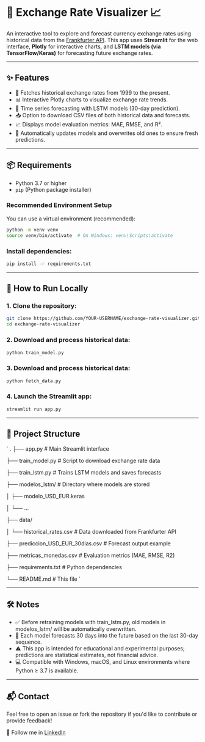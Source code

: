 # 💱 Exchange Rate Visualizer 📈

An interactive tool to explore and forecast currency exchange rates using historical data from the [Frankfurter API](https://www.frankfurter.app/). This app uses **Streamlit** for the web interface, **Plotly** for interactive charts, and **LSTM models (via TensorFlow/Keras)** for forecasting future exchange rates.

---

## ✨ Features

- 📅 Fetches historical exchange rates from 1999 to the present.
- 📊 Interactive Plotly charts to visualize exchange rate trends.
- 🤖 Time series forecasting with LSTM models (30-day prediction).
- 📥 Option to download CSV files of both historical data and forecasts.
- 📈 Displays model evaluation metrics: MAE, RMSE, and R².
- 🔁 Automatically updates models and overwrites old ones to ensure fresh predictions.

---

## 📦 Requirements

- Python 3.7 or higher
- `pip` (Python package installer)

### Recommended Environment Setup

You can use a virtual environment (recommended):

```bash
python -m venv venv
source venv/bin/activate  # On Windows: venv\Scripts\activate
```

### Install dependencies:
```bash
pip install -r requirements.txt
```

---

## 🚀 How to Run Locally

### 1. Clone the repository:
```bash
git clone https://github.com/YOUR-USERNAME/exchange-rate-visualizer.git
cd exchange-rate-visualizer
```

### 2. Download and process historical data:
```bash
python train_model.py
```


### 3. Download and process historical data:
```bash
python fetch_data.py
```


### 4. Launch the Streamlit app:
```bash
streamlit run app.py
```

---

## 📂 Project Structure

`
.
├── app.py                        # Main Streamlit interface

├── train_model.py                # Script to download exchange rate data

├── train_lstm.py                # Trains LSTM models and saves forecasts

├── modelos_lstm/                # Directory where models are stored

│   ├── modelo_USD_EUR.keras

│   └── ...

├── data/

│   └── historical_rates.csv     # Data downloaded from Frankfurter API

├── prediccion_USD_EUR_30dias.csv  # Forecast output example

├── metricas_monedas.csv         # Evaluation metrics (MAE, RMSE, R2)

├── requirements.txt             # Python dependencies

└── README.md                    # This file
`

---

## 🛠️ Notes

- ✅ Before retraining models with train_lstm.py, old models in modelos_lstm/ will be automatically overwritten.
- 🔮 Each model forecasts 30 days into the future based on the last 30-day sequence.
- ⚠️ This app is intended for educational and experimental purposes; predictions are statistical estimates, not financial advice.
- 💻 Compatible with Windows, macOS, and Linux environments where Python ≥ 3.7 is available.

---

## 📬 Contact

Feel free to open an issue or fork the repository if you'd like to contribute or provide feedback!

📌 Follow me in [LinkedIn](https://www.linkedin.com/in/juanma-fuentes/)